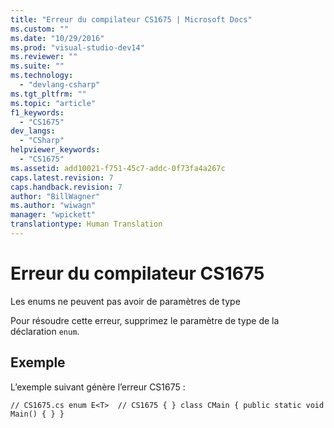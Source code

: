 ```yaml
---
title: "Erreur du compilateur CS1675 | Microsoft Docs"
ms.custom: ""
ms.date: "10/29/2016"
ms.prod: "visual-studio-dev14"
ms.reviewer: ""
ms.suite: ""
ms.technology: 
  - "devlang-csharp"
ms.tgt_pltfrm: ""
ms.topic: "article"
f1_keywords: 
  - "CS1675"
dev_langs: 
  - "CSharp"
helpviewer_keywords: 
  - "CS1675"
ms.assetid: add10021-f751-45c7-addc-0f73fa4a267c
caps.latest.revision: 7
caps.handback.revision: 7
author: "BillWagner"
ms.author: "wiwagn"
manager: "wpickett"
translationtype: Human Translation
---
```

# Erreur du compilateur CS1675
Les enums ne peuvent pas avoir de paramètres de type  
  
 Pour résoudre cette erreur, supprimez le paramètre de type de la déclaration `enum`.  
  
## Exemple  
 L’exemple suivant génère l’erreur CS1675 :  
  
```  
// CS1675.cs enum E<T>  // CS1675 { } class CMain { public static void Main() { } }  
```